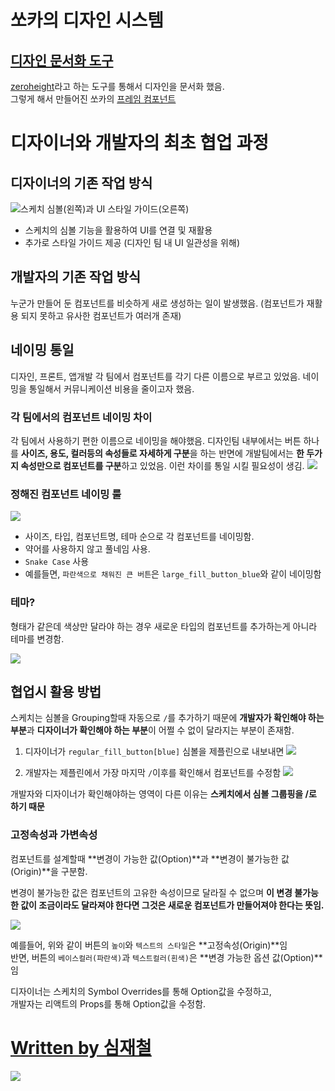# 쏘카의 디자인 시스템

## [디자인 문서화 도구](https://socarframe.socar.kr/8bb3aba4a/p/8246da-button)

[zeroheight](https://www.zeroheight.com/)라고 하는 도구를 통해서 디자인을 문서화 했음.  
그렇게 해서 만들어진 쏘카의 [프레임 컴포넌트](https://socarframe.socar.kr/8bb3aba4a/p/8246da-button)

# 디자이너와 개발자의 최초 협업 과정

## 디자이너의 기존 작업 방식

![스케치 심볼(왼쪽)과 UI 스타일 가이드(오른쪽)](images/2020_09_04_10_12_26.png)

- 스케치의 심볼 기능을 활용하여 UI를 연결 및 재활용
- 추가로 스타일 가이드 제공 (디자인 팀 내 UI 일관성을 위해)

## 개발자의 기존 작업 방식

누군가 만들어 둔 컴포넌트를 비슷하게 새로 생성하는 일이 발생했음. (컴포넌트가 재활용 되지 못하고 유사한 컴포넌트가 여러개 존재)

## 네이밍 통일

디자인, 프론트, 앱개발 각 팀에서 컴포넌트를 각기 다른 이름으로 부르고 있었음. 네이밍을 통일해서 커뮤니케이션 비용을 줄이고자 했음.

### 각 팀에서의 컴포넌트 네이밍 차이

각 팀에서 사용하기 편한 이름으로 네이밍을 해야했음.
디자인팀 내부에서는 버튼 하나를 **사이즈, 용도, 컬러등의 속성들로 자세하게 구분**을 하는 반면에 개발팀에서는 **한 두가지 속성만으로 컴포넌트를 구분**하고 있었음.
이런 차이를 통일 시킬 필요성이 생김.
![](images/2020_09_04_10_19_13.png)

### 정해진 컴포넌트 네이밍 룰

![](images/2020_09_04_10_20_43.png)

- 사이즈, 타입, 컴포넌트명, 테마 순으로 각 컴포넌트를 네이밍함.
- 약어를 사용하지 않고 풀네임 사용.
- `Snake Case` 사용
- 예를들면, `파란색으로 채워진 큰 버튼`은 `large_fill_button_blue`와 같이 네이밍함

### 테마?

형태가 같은데 색상만 달라야 하는 경우 새로운 타입의 컴포넌트를 추가하는게 아니라 테마를 변경함.

![](images/2020_09_04_10_24_01.png)

## 협업시 활용 방법

스케치는 심볼을 Grouping할때 자동으로 `/`를 추가하기 때문에 **개발자가 확인해야 하는 부분**과 **디자이너가 확인해야 하는 부분**이 어쩔 수 없이 달라지는 부분이 존재함.

1. 디자이너가 `regular_fill_button[blue]` 심볼을 제플린으로 내보내면
![](images/2020_09_04_10_29_07.png)

2. 개발자는 제플린에서 가장 마지막 `/`이후를 확인해서 컴포넌트를 수정함
![](images/2020_09_04_10_30_54.png)

개발자와 디자이너가 확인해야하는 영역이 다른 이유는 **스케치에서 심볼 그룹핑을 /로 하기 때문**

### 고정속성과 가변속성

컴포넌트를 설계할때 **변경이 가능한 값(Option)**과 **변경이 불가능한 값(Origin)**을 구분함.

변경이 불가능한 값은 컴포넌트의 고유한 속성이므로 달라질 수 없으며 **이 변경 불가능한 값이 조금이라도 달라져야 한다면 그것은 새로운 컴포넌트가 만들어져야 한다는 뜻임.**

![](images/2020_09_04_10_34_24.png)

예를들어, 위와 같이 버튼의 `높이`와 `텍스트의 스타일`은 **고정속성(Origin)**임  
반면, 버튼의 `베이스컬러(파란색)`과 `텍스트컬러(흰색)`은 **변경 가능한 옵션 값(Option)**임

디자이너는 스케치의 Symbol Overrides를 통해 Option값을 수정하고,  
개발자는 리액트의 Props를 통해 Option값을 수정함.

# [Written by 심재철](https://github.com/simsimjae)

![](../../.gitbook/assets/simsimjae.png)
